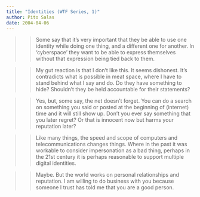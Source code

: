 ```yaml
---
title: "Identities (WTF Series, 1)"
author: Pito Salas
date: 2004-04-06
---
```



>>

>> Some say that it’s very important that they be able to use one identity
while doing one thing, and a different one for another. In ‘cyberspace’ they
want to be able to express themselves without that expression being tied back
to them.

>>

>> My gut reaction is that I don’t like this. It seems dishonest. It’s
contradicts what is possible in meat space, where I have to stand behind what
I say and do. Do they have something to hide? Shouldn’t they be held
accountable for their statements?

>>

>> Yes, but, some say, the net doesn’t forget. You can do a search on
something you said or posted at the beginning of (internet) time and it will
still show up. Don’t you ever say something that you later regret? Or that is
innocent now but harms your reputation later?

>>

>> Like many things, the speed and scope of computers and telecommunications
changes things. Where in the past it was workable to consider impersonation as
a bad thing, perhaps in the 21st century it is perhaps reasonable to support
multiple digital identities.

>>

>> Maybe. But the world works on personal relationships and reputation. I am
willing to do business with you because someone I trust has told me that you
are a good person.


